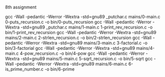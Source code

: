 8th assignment 

gcc -Wall -pedantic -Werror -Wextra -std=gnu89 _putchar.c mains/0-main.c 0-puts_recursion.c -o bin/0-puts_recursion
gcc -Wall -pedantic -Werror -Wextra -std=gnu89 _putchar.c mains/1-main.c 1-print_rev_recursion.c -o bin/1-print_rev_recursion
gcc -Wall -pedantic -Werror -Wextra -std=gnu89  mains/2-main.c 2-strlen_recursion.c -o bin/2-strlen_recursion
gcc -Wall -pedantic -Werror -Wextra -std=gnu89 mains/3-main.c 3-factorial.c -o bin/3-factorial
gcc -Wall -pedantic -Werror -Wextra -std=gnu89 mains/4-main.c 4-pow_recursion.c -o bin/4-pow
gcc -Wall -pedantic -Werror -Wextra -std=gnu89 mains/5-main.c 5-sqrt_recursion.c -o bin/5-sqrt
gcc -Wall -pedantic -Werror -Wextra -std=gnu89 mains/6-main.c 6-is_prime_number.c -o bin/6-prime